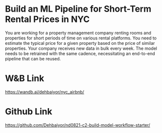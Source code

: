 # Build an ML Pipeline for Short-Term Rental Prices in NYC
You are working for a property management company renting rooms and properties for short periods of 
time on various rental platforms. You need to estimate the typical price for a given property based 
on the price of similar properties. Your company receives new data in bulk every week. The model needs 
to be retrained with the same cadence, necessitating an end-to-end pipeline that can be reused.

# W&B Link
https://wandb.ai/dehbaiyor/nyc_airbnb/

# Github Link
https://github.com/Dehbaiyor/nd0821-c2-build-model-workflow-starter/
